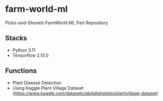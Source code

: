 # farm-world-ml
Picks-and-Shovels FarmWorld ML Part Repository
## Stacks
- Python 3.11
- Tensorflow 2.13.0
## Functions
- Plant Disease Detection
 - Using Kaggle Plant Village Dataset (https://www.kaggle.com/datasets/abdallahalidev/plantvillage-dataset)